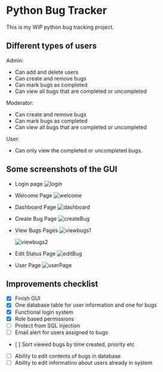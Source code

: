 # Python Bug Tracker

This is my WIP python bug tracking project.

## Different types of users

Admin:

- Can add and delete users
- Can create and remove bugs
- Can mark bugs as completed
- Can view all bugs that are completed or uncompleted

Moderator:

- Can create and remove bugs
- Can mark bugs as completed
- Can view all bugs that are completed or uncompleted

User:

- Can only view the completed or uncompleted bugs.

## Some screenshots of the GUI

- Login page
  ![login](https://github.com/DonnumS/python-bug-tracker/raw/master/images/loginPage.png "Login Page")

- Welcome Page
  ![welcome](https://github.com/DonnumS/python-bug-tracker/raw/master/images/welcomePage.png "Welcome Page")

- Dashboard Page
  ![dashboard](https://github.com/DonnumS/python-bug-tracker/raw/master/images/dashboardPage.png "Dashboard Page")

- Create Bug Page
  ![createBug](https://github.com/DonnumS/python-bug-tracker/raw/master/images/createBugPage.png "Create Bug Page")

- View Bugs Pages
  ![viewbugs1](https://github.com/DonnumS/python-bug-tracker/raw/master/images/viewBugsPage.png "View Uncompleted")

  ![viewbugs2](https://github.com/DonnumS/python-bug-tracker/raw/master/images/viewBugsPage2.png "View Completed")

- Edit Status Page
  ![editBug](https://github.com/DonnumS/python-bug-tracker/raw/master/images/editStatusPage.png "Edit Status Page")

- User Page
  ![userPage](https://github.com/DonnumS/python-bug-tracker/raw/master/images/userPage.png "User Page")

## Improvements checklist

- [x] Finish GUI
- [x] One database table for user information and one for bugs
- [x] Functional login system
- [x] Role based permissions
- [ ] Protect from SQL injection
- [ ] Email alert for users assigned to bugs
- [ ] Sort viewed bugs by time created, priority etc
- [ ] Ability to edit contents of bugs in database
- [ ] Ability to edit informatino about users already in system

